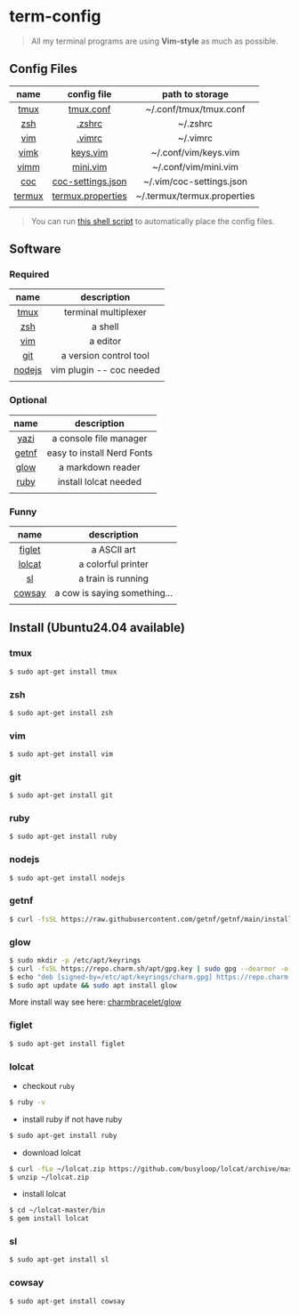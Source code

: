 # term-config

> All my terminal programs are using **Vim-style** as much as possible.

## Config Files

| name                            | config file                                               | path to storage             |
| :-:                             | :-:                                                       | :-:                         |
| [tmux](./Documents/tmux.md)     | [tmux.conf](./confFiles/tmux/tmux.conf)                   | ~/.conf/tmux/tmux.conf      |
| [zsh](./Documents/zsh.md)       | [.zshrc](./confFiles/zsh/.zshrc)                          | ~/.zshrc                    |
| [vim](./Documents/vim.md)       | [.vimrc](./confFiles/vim/.vimrc)                          | ~/.vimrc                    |
| [vimk](./Documents/vim.md)      | [keys.vim](./confFiles/vim/keys.vim)                      | ~/.conf/vim/keys.vim        |
| [vimm](./Documents/vim.md)      | [mini.vim](./confFiles/vim/mini.vim)                      | ~/.conf/vim/mini.vim        |
| [coc](./Documents/coc.md)       | [coc-settings.json](./confFiles/vim/coc-settings.json)    | ~/.vim/coc-settings.json    |
| [termux](./Documents/termux.md) | [termux.properties](./confFiles/termux/termux.properties) | ~/.termux/termux.properties |
|                                 |                                                           |                             |

> You can run [this shell script](./autoConfig/placeConfigFiles.sh) to automatically place the config files.


## Software
### Required
| name              | description                          |
| :-:               | :-:                                  |
| [tmux](#tmux)     | terminal multiplexer                 |
| [zsh](#zsh)       | a shell                              |
| [vim](#vim)       | a editor                             |
| [git](#git)       | a version control tool               |
| [nodejs](#nodejs) | vim plugin -- coc needed             |
|                   |                                      |

### Optional
| name              | description                |
| :-:               | :-:                        |
| [yazi](#yazi)     | a console file manager     |
| [getnf](#getnf)   | easy to install Nerd Fonts |
| [glow](#glow)     | a markdown reader          |
| [ruby](#ruby)     | install lolcat needed                |
|                   |                            |

### Funny
| name              | description                  |
| :-:               | :-:                          |
| [figlet](#figlet) | a ASCII art                  |
| [lolcat](#lolcat) | a colorful printer           |
| [sl](#sl)         | a train is running           |
| [cowsay](#cowsay) | a cow is saying something... |
|                   |                              |

## Install (Ubuntu24.04 available)

### tmux
```sh
$ sudo apt-get install tmux
```

### zsh
```sh
$ sudo apt-get install zsh
```

### vim
```sh
$ sudo apt-get install vim
```

### git
```sh
$ sudo apt-get install git
```

### ruby
```sh
$ sudo apt-get install ruby
```

### nodejs
```sh
$ sudo apt-get install nodejs
```

### getnf
```sh
$ curl -fsSL https://raw.githubusercontent.com/getnf/getnf/main/install.sh | zsh -s -- --tag=v0.1.0
```

### glow
```sh
$ sudo mkdir -p /etc/apt/keyrings
$ curl -fsSL https://repo.charm.sh/apt/gpg.key | sudo gpg --dearmor -o /etc/apt/keyrings/charm.gpg
$ echo "deb [signed-by=/etc/apt/keyrings/charm.gpg] https://repo.charm.sh/apt/ * *" | sudo tee /etc/apt/sources.list.d/charm.list
$ sudo apt update && sudo apt install glow
```
More install way see here: [charmbracelet/glow](https://github.com/charmbracelet/glow)

### figlet
```sh
$ sudo apt-get install figlet
```

### lolcat
- checkout `ruby`
```sh
$ ruby -v
```

- install ruby if not have ruby
```sh
$ sudo apt-get install ruby
```

- download lolcat
```sh
$ curl -fLo ~/lolcat.zip https://github.com/busyloop/lolcat/archive/master.zip
$ unzip ~/lolcat.zip
```

- install lolcat
```sh
$ cd ~/lolcat-master/bin
$ gem install lolcat
```

### sl
```sh
$ sudo apt-get install sl
```

### cowsay
```sh
$ sudo apt-get install cowsay
```


